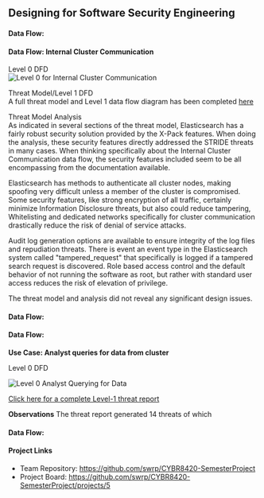 ## Designing for Software Security Engineering


#### Data Flow:


#### Data Flow: Internal Cluster Communication
Level 0 DFD  
![Level 0 for Internal Cluster Communication](https://github.com/swrp/CYBR8420-SemesterProject/blob/mark/Threat%20Models/InternalClusterCommunication_Level_0.PNG)  

Threat Model/Level 1 DFD  
A full threat model and Level 1 data flow diagram has been completed <a href = "https://swrp.github.io/CYBR8420-SemesterProject/InternalClusterCommunication_ThreatReport.htm">here </a>

Threat Model Analysis  
As indicated in several sections of the threat model, Elasticsearch has a fairly robust security solution provided by the X-Pack features.  When doing the analysis, these security features directly addressed the STRIDE threats in many cases.  When thinking specifically about the Internal Cluster Communication data flow, the security features included seem to be all encompassing from the documentation available.

Elasticsearch has methods to authenticate all cluster nodes, making spoofing very difficult unless a member of the cluster is compromised.  Some security features, like strong encryption of all traffic, certainly minimize Information Disclosure threats, but also could reduce tampering,  Whitelisting and dedicated networks specifically for cluster communication drastically reduce the risk of denial of service attacks. 

Audit log generation options are available to ensure integrity of the log files and repudiation threats.  There is event an event type in the Elasticsearch system called "tampered_request" that specifically is logged if a tampered search request is discovered.  Role based access control and the default behavior of not running the software as root, but rather with standard user access reduces the risk of elevation of privilege.

The threat model and analysis did not reveal any significant design issues.

#### Data Flow:


#### Data Flow:
**Use Case: Analyst queries for data from cluster**

Level 0 DFD

![Level 0 Analyst Querying for Data](https://github.com/swrp/CYBR8420-SemesterProject/blob/swrp-TMT/Threat%20Models/AnalystQueriesForFraudReports.png)

<a href = "https://swrp.github.io/CYBR8420-SemesterProject/AnalystQueriesForFraudReprts.htm"> Click here for a complete Level-1 threat report</a>

**Observations**
The threat report generated 14 threats of which 

#### Data Flow:

#### Project Links
* Team Repository: https://github.com/swrp/CYBR8420-SemesterProject
* Project Board: https://github.com/swrp/CYBR8420-SemesterProject/projects/5

